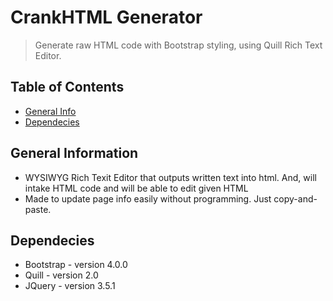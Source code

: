 # CrankHTML Generator
> Generate raw HTML code with Bootstrap styling, using Quill Rich Text Editor.
<!-- Live demo [ (SOON!) ](#).   If you have the project hosted somewhere, include the link here. -->

## Table of Contents
* [General Info](#general-information)
* [Dependecies](#dependecies)
<!-- * [Features](#features)
* [Screenshots](#screenshots)
* [Setup](#setup)
* [Usage](#usage)
* [Project Status](#project-status)
* [Room for Improvement](#room-for-improvement)
* [Acknowledgements](#acknowledgements)
* [Contact](#contact)
* [License](#license) -->


## General Information
- WYSIWYG Rich Texit Editor that outputs written text into html. And, will intake HTML code and will be able to edit given HTML 
- Made to update page info easily without programming. Just copy-and-paste.
<!-- You don't have to answer all the questions - just the ones relevant to your project. -->


## Dependecies
- Bootstrap - version 4.0.0
- Quill - version 2.0
- JQuery - version 3.5.1


<!-- ## Features
List the ready features here:
- Awesome feature 1
- Awesome feature 2
- Awesome feature 3


## Screenshots
![Example screenshot](./img/screenshot.png)
<!-- If you have screenshots you'd like to share, include them here. 


## Setup
What are the project requirements/dependencies? Where are they listed? A requirements.txt or a Pipfile.lock file perhaps? Where is it located?

Proceed to describe how to install / setup one's local environment / get started with the project.


## Usage
How does one go about using it?
Provide various use cases and code examples here.

`write-your-code-here`


## Project Status
Project is: _in progress_ / _complete_ / _no longer being worked on_. If you are no longer working on it, provide reasons why.


## Room for Improvement
Include areas you believe need improvement / could be improved. Also add TODOs for future development.

Room for improvement:
- Improvement to be done 1
- Improvement to be done 2

To do:
- Feature to be added 1
- Feature to be added 2


## Acknowledgements
Give credit here.
- This project was inspired by...
- This project was based on [this tutorial](https://www.example.com).
- Many thanks to...


## Contact
Created by [@flynerdpl](https://www.flynerd.pl/) - feel free to contact me!-->


<!-- Optional -->
<!-- ## License -->
<!-- This project is open source and available under the [... License](). -->

<!-- You don't have to include all sections - just the one's relevant to your project -->
